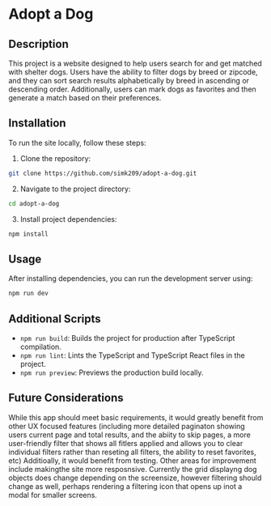 # Adopt a Dog

## Description
This project is a website designed to help users search for and get matched with shelter dogs. Users have the ability to filter dogs by breed or zipcode, and they can sort search results alphabetically by breed in ascending or descending order. Additionally, users can mark dogs as favorites and then generate a match based on their preferences.
 

## Installation
To run the site locally, follow these steps:

1. Clone the repository:
```bash
git clone https://github.com/simk209/adopt-a-dog.git
```

2. Navigate to the project directory:
```bash
cd adopt-a-dog
```

3. Install project dependencies:
```bash
npm install
```
## Usage
After installing dependencies, you can run the development server using:

```bash
npm run dev
```

## Additional Scripts
- `npm run build`: Builds the project for production after TypeScript compilation.
- `npm run lint`: Lints the TypeScript and TypeScript React files in the project.
- `npm run preview`: Previews the production build locally.

## Future Considerations
While this app should meet basic requirements, it would greatly benefit from other UX focused features (including more detailed paginaton showing users current page and total results, and the abiity to skip pages, a more user-friendly filter that shows all fitlers applied and allows you to clear individual filters rather than reseting all filters, the ability to reset favorites, etc)
Additioally, it would benefit from testing. Other areas for improvement include makingthe site more resposnsive. Currently the grid displayng dog objects does change depending on the screensize, however filtering should change as well, perhaps rendering a filtering icon that opens up inot a modal for smaller screens.  